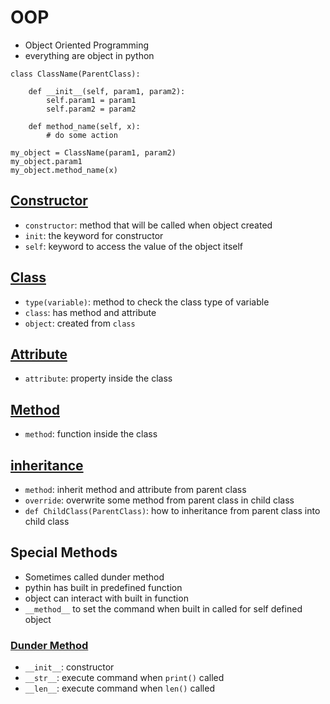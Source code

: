 # OOP
- Object Oriented Programming
- everything are object in python


```
class ClassName(ParentClass):

    def __init__(self, param1, param2):
        self.param1 = param1
        self.param2 = param2
    
    def method_name(self, x):
        # do some action

my_object = ClassName(param1, param2)
my_object.param1
my_object.method_name(x)
```

## [Constructor](https://github.com/HidayatRivai2020/Python/tree/main/oop/constructor.py)
- `constructor`: method that will be called when object created
- `init`: the keyword for constructor
- `self`: keyword to access the value of the object itself

## [Class](https://github.com/HidayatRivai2020/Python/tree/main/oop/class_type.py)
- `type(variable)`: method to check the class type of variable
- `class`: has method and attribute
- `object`: created from `class`

## [Attribute](https://github.com/HidayatRivai2020/Python/tree/main/oop/attribute.py)
- `attribute`: property inside the class

## [Method](https://github.com/HidayatRivai2020/Python/tree/main/oop/method.py)
- `method`: function inside the class

## [inheritance](https://github.com/HidayatRivai2020/Python/tree/main/oop/inheritance.py)
- `method`: inherit method and attribute from parent class
- `override`: overwrite some method from parent class in child class
- `def ChildClass(ParentClass)`: how to inheritance from parent class into child class

## Special Methods
- Sometimes called dunder method
- pythin has built in predefined function
- object can interact with built in function
- `__method__` to set the command when built in called for self defined object

### [Dunder Method](https://github.com/HidayatRivai2020/Python/tree/main/oop/dunder_method.py)
- `__init__`: constructor
- `__str__`: execute command when `print()` called
- `__len__`: execute command when `len()` called